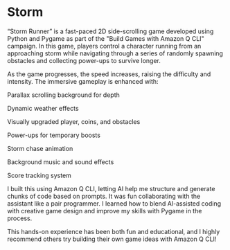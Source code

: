 # Storm
“Storm Runner” is a fast-paced 2D side-scrolling game developed using Python and Pygame as part of the "Build Games with Amazon Q CLI" campaign. In this game, players control a character running from an approaching storm while navigating through a series of randomly spawning obstacles and collecting power-ups to survive longer.

As the game progresses, the speed increases, raising the difficulty and intensity. The immersive gameplay is enhanced with:

Parallax scrolling background for depth

Dynamic weather effects

Visually upgraded player, coins, and obstacles

Power-ups for temporary boosts

Storm chase animation

Background music and sound effects

Score tracking system


I built this using Amazon Q CLI, letting AI help me structure and generate chunks of code based on prompts. It was fun collaborating with the assistant like a pair programmer. I learned how to blend AI-assisted coding with creative game design and improve my skills with Pygame in the process.

This hands-on experience has been both fun and educational, and I highly recommend others try building their own game ideas with Amazon Q CLI!

